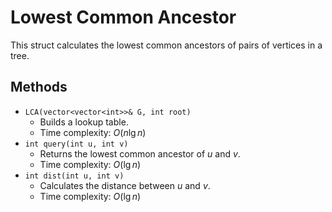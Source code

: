 # Lowest Common Ancestor

This struct calculates the lowest common ancestors of pairs of vertices in a tree.

## Methods

- `LCA(vector<vector<int>>& G, int root)`
    - Builds a lookup table.
    - Time complexity: $O(n\lg n)$
- `int query(int u, int v)`
    - Returns the lowest common ancestor of $u$ and $v$.
    - Time complexity: $O(\lg n)$
- `int dist(int u, int v)`
    - Calculates the distance between $u$ and $v$.
    - Time complexity: $O(\lg n)$